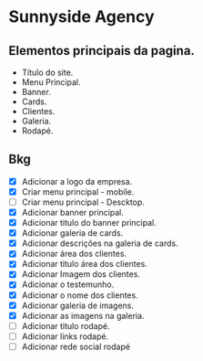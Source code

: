 # Sunnyside Agency

## Elementos principais da pagina.

- Título do site.
- Menu Principal.
- Banner.
- Cards.
- Clientes.
- Galeria.
- Rodapé.

## Bkg

- [X] Adicionar a logo da empresa.
- [X] Criar menu principal - mobile.
- [ ] Criar menu principal - Descktop.
- [X] Adicionar banner principal.
- [X] Adicionar titulo do banner principal.
- [X] Adicionar galeria de cards.
- [X] Adicionar descrições na galeria de cards.
- [X] Adicionar área dos clientes.
- [X] Adicionar titulo área dos clientes. 
- [X] Adicionar Imagem dos clientes.
- [X] Adicionar o testemunho.
- [X] Adicionar o nome dos clientes.
- [X] Adicionar galeria de imagens.
- [X] Adicionar as imagens na galeria.
- [ ] Adicionar titulo rodapé.
- [ ] Adicionar links rodapé.
- [ ] Adicionar rede social rodapé
